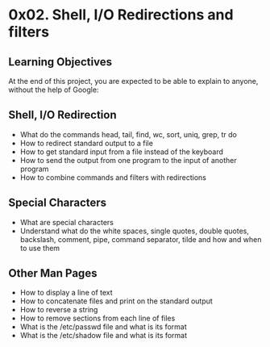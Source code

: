 # 0x02. Shell, I/O Redirections and filters
## Learning Objectives
At the end of this project, you are expected to be able to explain to anyone, without the help of Google:

## Shell, I/O Redirection
- What do the commands head, tail, find, wc, sort, uniq, grep, tr do
- How to redirect standard output to a file
- How to get standard input from a file instead of the keyboard
- How to send the output from one program to the input of another program
- How to combine commands and filters with redirections
## Special Characters
- What are special characters
- Understand what do the white spaces, single quotes, double quotes, backslash, comment, pipe, command separator, tilde and how and when to use them
## Other Man Pages
- How to display a line of text
- How to concatenate files and print on the standard output
- How to reverse a string
- How to remove sections from each line of files
- What is the /etc/passwd file and what is its format
- What is the /etc/shadow file and what is its format
